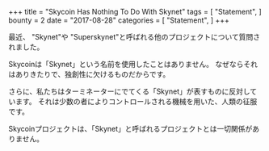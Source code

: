 +++
title = "Skycoin Has Nothing To Do With Skynet"
tags = [
    "Statement",
]
bounty = 2
date = "2017-08-28"
categories = [
    "Statement",
]
+++

最近、 "Skynet"や "Superskynet"と呼ばれる他のプロジェクトについて質問されました。

Skycoinは「Skynet」という名前を使用したことはありません。
なぜならそれはありきたりで、独創性に欠けるものだからです。

さらに、私たちはターミネーターにでてくる「Skynet」が表すものに反対しています。
それは少数の者によりコントロールされる機械を用いた、人類の征服です。

Skycoinプロジェクトは、「Skynet」と呼ばれるプロジェクトとは一切関係がありません。
